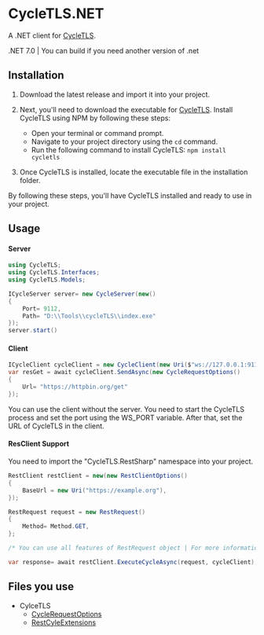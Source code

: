 
# CycleTLS.NET

A .NET client for [CycleTLS](https://github.com/Danny-Dasilva/CycleTLS).

.NET 7.0 | You can build if you need another version of .net



## Installation

1. Download the latest release and import it into your project.

2. Next, you'll need to download the executable for [CycleTLS](https://www.npmjs.com/package/cycletls?activeTab=code). Install CycleTLS using NPM by following these steps:

    - Open your terminal or command prompt.
    - Navigate to your project directory using the `cd` command.
    - Run the following command to install CycleTLS: `npm install cycletls`

3. Once CycleTLS is installed, locate the executable file in the installation folder.

By following these steps, you'll have CycleTLS installed and ready to use in your project.
## Usage

#### Server

```csharp
using CycleTLS;
using CycleTLS.Interfaces;
using CycleTLS.Models;

ICycleServer server= new CycleServer(new()
{
    Port= 9112,
    Path= "D:\\Tools\\cycleTLS\\index.exe"
});
server.start()
```
#### Client
```csharp
ICycleClient cycleClient = new CycleClient(new Uri($"ws://127.0.0.1:9112"));
var resGet = await cycleClient.SendAsync(new CycleRequestOptions()
{
    Url= "https://httpbin.org/get"
});
```

You can use the client without the server. You need to start the CycleTLS process and set the port using the WS_PORT variable. After that, set the URL of CycleTLS in the client.

#### ResClient Support

You need to import the "CycleTLS.RestSharp" namespace into your project.

```csharp
RestClient restClient = new(new RestClientOptions()
{
    BaseUrl = new Uri("https://example.org"),
});

RestRequest request = new RestRequest()
{
    Method= Method.GET,
};

/* You can use all features of RestRequest object | For more information look examples */

var response= await restClient.ExecuteCycleAsync(request, cycleClient);
```
## Files you use

* CylceTLS
    * [CycleRequestOptions](https://github.com/ErenKrt/CycleTLS.NET/blob/main/CycleTLS/CycleTLS/Models/CycleRequestOptions.cs)
    * [RestCyleExtensions](https://github.com/ErenKrt/CycleTLS.NET/blob/main/CycleTLS/Example.RestSharp/Example.RestSharp.csproj)